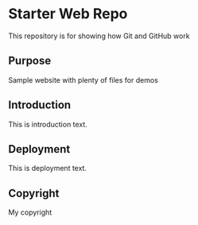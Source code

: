 # Starter Web Repo

This repository is for showing how Git and GitHub work

## Purpose

Sample website with plenty of files for demos


## Introduction

This is introduction text.

## Deployment

This is deployment text.

## Copyright

My copyright